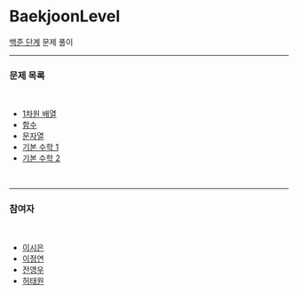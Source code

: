 # BaekjoonLevel

[백준 단계](https://www.acmicpc.net/step) 문제 풀이

---

### 문제 목록

<br>

* [1차원 배열](https://www.acmicpc.net/step/6)
* [함수](https://www.acmicpc.net/step/5)
* [문자열](https://www.acmicpc.net/step/7)
* [기본 수학 1](https://www.acmicpc.net/step/8)
* [기본 수학 2](https://www.acmicpc.net/step/10)

<br>

---

### 참여자

<br>

* [이시은](https://github.com/tldms975)
* [이정연](github.com/happyyeon)
* [전영우](https://github.com/wowo0709)
* [허태원](https://github.com/HEOTAEWON)  